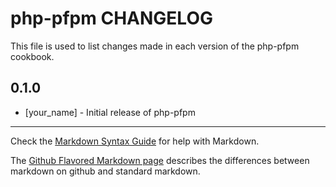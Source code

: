 php-pfpm CHANGELOG
==================

This file is used to list changes made in each version of the php-pfpm cookbook.

0.1.0
-----
- [your_name] - Initial release of php-pfpm

- - -
Check the [Markdown Syntax Guide](http://daringfireball.net/projects/markdown/syntax) for help with Markdown.

The [Github Flavored Markdown page](http://github.github.com/github-flavored-markdown/) describes the differences between markdown on github and standard markdown.
